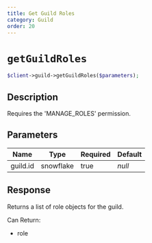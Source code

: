 ```yaml
---
title: Get Guild Roles
category: Guild
order: 20
---
```


# `getGuildRoles`

```php
$client->guild->getGuildRoles($parameters);
```

## Description

Requires the &#039;MANAGE_ROLES&#039; permission.

## Parameters


Name | Type | Required | Default
--- | --- | --- | ---
guild.id | snowflake | true | *null*

## Response

Returns a list of role objects for the guild.

Can Return:

* role
